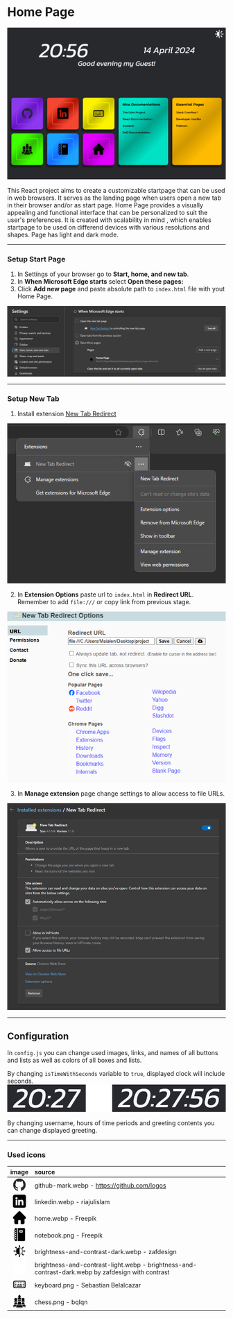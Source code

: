 # Home Page

<img src="readme_files/mode_animation.gif" />

This React project aims to create a customizable startpage that can be used in web browsers. It serves as the landing page when users open a new tab in their browser and/or as start page. Home Page provides a visually appealing and functional interface that can be personalized to suit the user's preferences. It is created with scalability in mind , which enables startpage to be used on differend devices with various resolutions and shapes. Page has light and dark mode.

---

### Setup Start Page

1. In Settings of your browser go to **Start, home, and new tab**.
2. In **When Microsoft Edge starts** select **Open these pages:**
3. Click **Add new page** and paste absolute path to `index.html` file with yout Home Page.

<img src="readme_files/start_page_settings.png">

---

### Setup New Tab
1. Install extension [New Tab Redirect](https://chromewebstore.google.com/detail/icpgjfneehieebagbmdbhnlpiopdcmna)
<img src="readme_files/extensions.png">

2. In **Extension Options** paste url to `index.html` in **Redirect URL**. Remember to add `file:///` or copy link from previous stage.
<img src="readme_files/extension_options.png">

3. In **Manage extension** page change settings to allow access to file URLs.
<img src="readme_files/manage_extension.png">

---

## Configuration
In `config.js` you can change used images, links, and names of all buttons and lists as well as colors of all boxes and lists.

By changing `isTimeWithSeconds` variable to `true`, displayed clock will include seconds.
<img src="readme_files/clock.png" width="600">

By changing username, hours of time periods and greeting contents you can change displayed greeting.

---

### Used icons
| image | source |
| :-: | :- |
| <img src="imgs/github-mark.webp" width="30"> | github-mark.webp - https://github.com/logos |
| <img src="imgs/linkedin.webp" width="30"> | linkedin.webp - riajulislam |
| <img src="imgs/home.webp" width="30"> | home.webp - Freepik |
| <img src="imgs/notebook.png" width="30"> | notebook.png - Freepik | 
| <img src="imgs/brightness-and-contrast-dark.webp" width="30"> | brightness-and-contrast-dark.webp - zafdesign | 
| <img src="imgs/brightness-and-contrast-light.webp" width="30"> | brightness-and-contrast-light.webp - brightness-and-contrast-dark.webp by zafdesign with contrast | 
| <img src="imgs/keyboard.png" width="30"> | keyboard.png - Sebastian Belalcazar | 
| <img src="imgs/chess.png" width="30"> | chess.png - bqlqn | 
